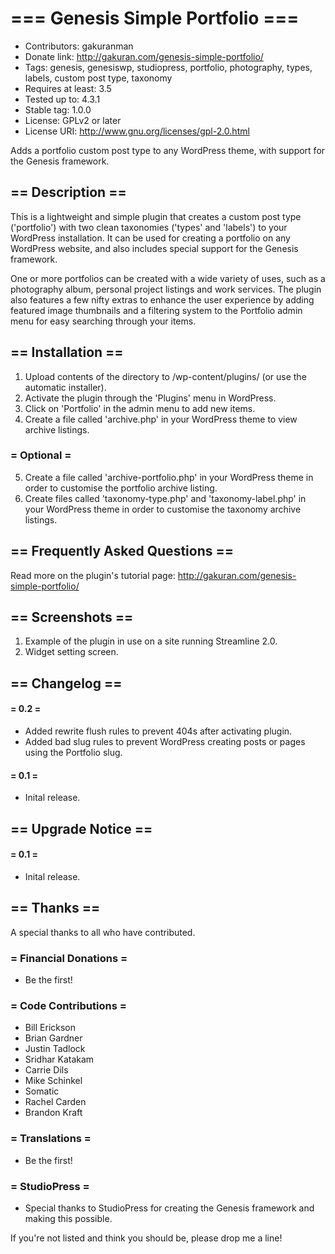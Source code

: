 # === Genesis Simple Portfolio ===

* Contributors: gakuranman
* Donate link: http://gakuran.com/genesis-simple-portfolio/
* Tags: genesis, genesiswp, studiopress, portfolio, photography, types, labels, custom post type, taxonomy
* Requires at least: 3.5
* Tested up to: 4.3.1
* Stable tag: 1.0.0
* License: GPLv2 or later
* License URI: http://www.gnu.org/licenses/gpl-2.0.html

Adds a portfolio custom post type to any WordPress theme, with support for the Genesis framework.

## == Description ==

This is a lightweight and simple plugin that creates a custom post type ('portfolio') with two clean taxonomies ('types' and 'labels') to your WordPress installation. It can be used for creating a portfolio on any WordPress website, and also includes special support for the Genesis framework.

One or more portfolios can be created with a wide variety of uses, such as a photography album, personal project listings and work services. The plugin also features a few nifty extras to enhance the user experience by adding featured image thumbnails and a filtering system to the Portfolio admin menu for easy searching through your items.

## == Installation ==

1. Upload contents of the directory to /wp-content/plugins/ (or use the automatic installer).
2. Activate the plugin through the 'Plugins' menu in WordPress.
3. Click on 'Portfolio' in the admin menu to add new items.
4. Create a file called 'archive.php' in your WordPress theme to view archive listings.

### = Optional =

5. Create a file called 'archive-portfolio.php' in your WordPress theme in order to customise the portfolio archive listing.
6. Create files called 'taxonomy-type.php' and 'taxonomy-label.php' in your WordPress theme in order to customise the taxonomy archive listings.

## == Frequently Asked Questions ==

Read more on the plugin's tutorial page: http://gakuran.com/genesis-simple-portfolio/

## == Screenshots ==

1. Example of the plugin in use on a site running Streamline 2.0.
2. Widget setting screen.

## == Changelog ==

#### = 0.2 =
* Added rewrite flush rules to prevent 404s after activating plugin.
* Added bad slug rules to prevent WordPress creating posts or pages using the Portfolio slug.

#### = 0.1 =
* Inital release.

## == Upgrade Notice ==

#### = 0.1 =
* Inital release.

## == Thanks ==

A special thanks to all who have contributed.

### = Financial Donations =
* Be the first!

### = Code Contributions =
* Bill Erickson
* Brian Gardner
* Justin Tadlock
* Sridhar Katakam
* Carrie Dils
* Mike Schinkel
* Somatic
* Rachel Carden
* Brandon Kraft

### = Translations =
* Be the first!

### = StudioPress =
* Special thanks to StudioPress for creating the Genesis framework and making this possible.

If you're not listed and think you should be, please drop me a line!

